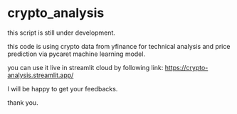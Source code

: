 # crypto_analysis

this script is still under development.

this code is using crypto data from yfinance for technical analysis and price prediction via pycaret machine learning model.

you can use it live in streamlit cloud by following link:
https://crypto-analysis.streamlit.app/

I will be happy to get your feedbacks.

thank you.
